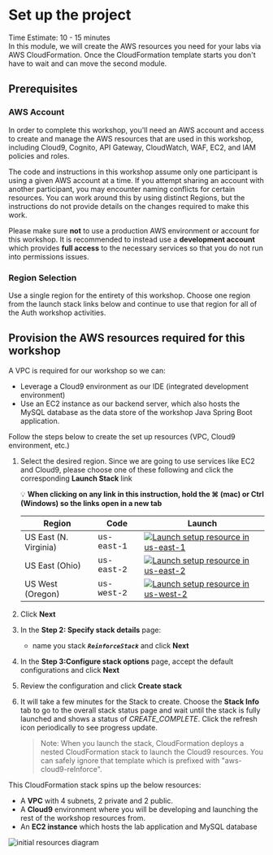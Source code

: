 # Set up the project
Time Estimate: 10 - 15 minutes  
In this module, we will create the AWS resources you need for your labs via AWS CloudFormation. Once the CloudFormation template starts you don't have to wait and can move the second module.

## Prerequisites

### AWS Account
In order to complete this workshop, you'll need an AWS account and access to create and manage the AWS resources that are used in this workshop, including Cloud9, Cognito, API Gateway, CloudWatch, WAF, EC2, and IAM policies and roles.

The code and instructions in this workshop assume only one participant is using a given AWS account at a time. If you attempt sharing an account with another participant, you may encounter naming conflicts for certain resources. You can work around this by using distinct Regions, but the instructions do not provide details on the changes required to make this work.

Please make sure __not__ to use a production AWS environment or account for this workshop. It is recommended to instead use a **development account** which provides **full access** to the necessary services so that you do not run into permissions issues.

### Region Selection
Use a single region for the entirety of this workshop. Choose one region from the launch stack links below and continue to use that region for all of the Auth workshop activities.



## Provision the AWS resources required for this workshop

A VPC is required for our workshop so we can:

* Leverage a Cloud9 environment as our IDE (integrated development environment)
* Use an EC2 instance as our backend server, which also hosts the MySQL database as the data store of the workshop Java Spring Boot application.

Follow the steps below to create the set up resources (VPC, Cloud9 environment, etc.)

1. Select the desired region. Since we are going to use services like EC2 and Cloud9, please choose one of these following and click the corresponding **Launch Stack** link

	&#128161; **When clicking on any link in this instruction, hold the ⌘ (mac) or Ctrl (Windows) so the links open in a new tab**

	Region| Code | Launch
	------|------|-------
    US East (N. Virginia) | <span style="font-family:'Courier';">us-east-1</span> | [![Launch setup resource in us-east-1](../images/cfn-launch-stack.png)](https://console.aws.amazon.com/cloudformation/home?region=us-east-1#/stacks/new?stackName=ReinforceStack&templateURL=https://s3.amazonaws.com/workshop.reinforce.awsdemo.me/us-east-1/reinforce.yml)
    US East (Ohio) | <span style="font-family:'Courier';">us-east-2</span> | [![Launch setup resource in us-east-2](../images/cfn-launch-stack.png)](https://console.aws.amazon.com/cloudformation/home?region=us-east-2#/stacks/new?stackName=ReinforceStack&templateURL=https://s3.amazonaws.com/workshop.reinforce.awsdemo.me/us-east-2/reinforce.yml)
	US West (Oregon) | <span style="font-family:'Courier';">us-west-2</span> | [![Launch setup resource in us-west-2](../images/cfn-launch-stack.png)](https://console.aws.amazon.com/cloudformation/home?region=us-west-2#/stacks/new?stackName=ReinforceStack&templateURL=https://s3.amazonaws.com/workshop.reinforce.awsdemo.me/us-west-2/reinforce.yml)
	

1. 	Click **Next**
1. In the **Step 2: Specify stack details** page:
	* name you stack ***`ReinforceStack`***
	and click **Next**
	
1. In the **Step 3:Configure stack options** page, accept the default configurations and click **Next**
1. Review the configuration and click **Create stack**

1. It will take a few minutes for the Stack to create. Choose the **Stack Info** tab to go to the overall stack status page and wait until the stack is fully launched and shows a status of *CREATE_COMPLETE*. Click the refresh icon periodically to see progress update.

	> Note: When you launch the stack, CloudFormation deploys a nested CloudFormation stack to launch the Cloud9 resources. You can safely ignore that template which is prefixed with "aws-cloud9-reInforce".

This CloudFormation stack spins up the below resources:

* A **VPC** with 4 subnets, 2 private and 2 public. 
* A **Cloud9** environment where you will be developing and launching the rest of the workshop resources from.
* An **EC2 instance** which hosts the lab application and MySQL database

![initial resources diagram](../screenshots/architecture0.png)
